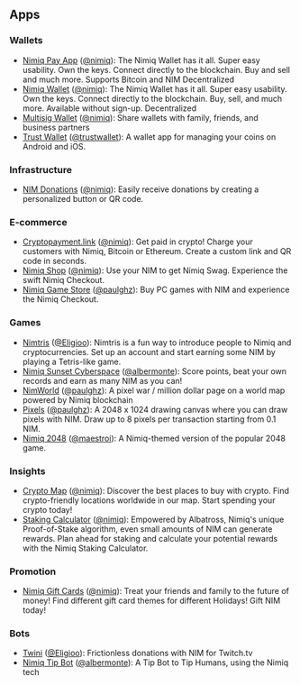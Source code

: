 ## Apps

### Wallets

- [Nimiq Pay App](https://nimiq.com/nimiq-pay) ([@nimiq](https://github.com/nimiq)): The Nimiq Wallet has it all. Super easy usability. Own the keys. Connect directly to the blockchain. Buy and sell and much more. Supports Bitcoin and NIM Decentralized
- [Nimiq Wallet](https://wallet.nimiq.com) ([@nimiq](https://github.com/nimiq)): The Nimiq Wallet has it all. Super easy usability. Own the keys. Connect directly to the blockchain. Buy, sell, and much more. Available without sign-up. Decentralized
- [Multisig Wallet](https://multisig.nimiq.com) ([@nimiq](https://github.com/nimiq)): Share wallets with family, friends, and business partners
- [Trust Wallet](https://trustwallet.com/nimiq-wallet) ([@trustwallet](https://github.com/trustwallet)): A wallet app for managing your coins on Android and iOS.

### Infrastructure

- [NIM Donations](https://www.nimiq.com/accept-donations) ([@nimiq](https://github.com/nimiq)): Easily receive donations by creating a personalized button or QR code.

### E-commerce

- [Cryptopayment.link](https://cryptopayment.link) ([@nimiq](https://github.com/nimiq)): Get paid in crypto! Charge your customers with Nimiq, Bitcoin or Ethereum. Create a custom link and QR code in seconds.
- [Nimiq Shop](https://shop.nimiq.com) ([@nimiq](https://github.com/nimiq)): Use your NIM to get Nimiq Swag. Experience the swift Nimiq Checkout.
- [Nimiq Game Store](https://nimiq-game-store.paulgertz.com) ([@paulghz](https://github.com/paulghz)): Buy PC games with NIM and experience the Nimiq Checkout.

### Games

- [Nimtris](https://nimtris.com) ([@Eligioo](https://github.com/Eligioo)): Nimtris is a fun way to introduce people to Nimiq and cryptocurrencies. Set up an account and start earning some NIM by playing a Tetris-like game.
- [Nimiq Sunset Cyberspace](https://play.google.com/store/apps/details?id=com.nimiqsunsetcyberspace) ([@albermonte](https://github.com/albermonte)): Score points, beat your own records and earn as many NIM as you can!
- [NimWorld](https://world.nimpowered.com) ([@paulghz](https://github.com/paulghz)): A pixel war / million dollar page on a world map powered by Nimiq blockchain
- [Pixels](https://pixels.nimpowered.com) ([@paulghz](https://github.com/paulghz)): A 2048 x 1024 drawing canvas where you can draw pixels with NIM. Draw up to 8 pixels per transaction starting from 0.1 NIM.
- [Nimiq 2048](https://2048.nimiq.com) ([@maestroi](https://github.com/maestroi)): A Nimiq-themed version of the popular 2048 game.

### Insights

- [Crypto Map](https://map.nimiq.com) ([@nimiq](https://github.com/nimiq)): Discover the best places to buy with crypto. Find crypto-friendly locations worldwide in our map. Start spending your crypto today!
- [Staking Calculator](https://www.nimiq.com/staking-calculator) ([@nimiq](https://github.com/nimiq)): Empowered by Albatross, Nimiq's unique Proof-of-Stake algorithm, even small amounts of NIM can generate rewards. Plan ahead for staking and calculate your potential rewards with the Nimiq Staking Calculator.

### Promotion

- [Nimiq Gift Cards](https://www.nimiq.com/cards) ([@nimiq](https://github.com/nimiq)): Treat your friends and family to the future of money! Find different gift card themes for different Holidays! Gift NIM today!

### Bots

- [Twini](https://github.com/Eligioo/twinibot-telegram) ([@Eligioo](https://github.com/Eligioo)): Frictionless donations with NIM for Twitch.tv
- [Nimiq Tip Bot](https://t.me/NimiqTipBot) ([@albermonte](https://github.com/albermonte)): A Tip Bot to Tip Humans, using the Nimiq tech
